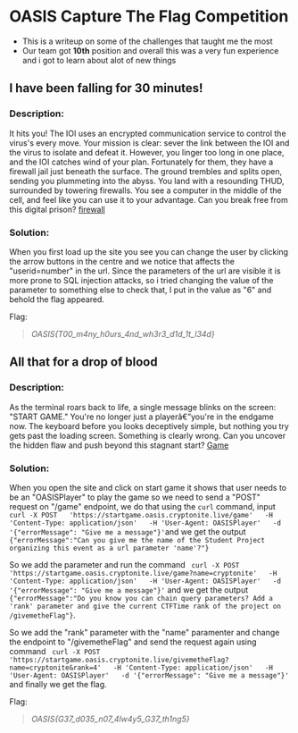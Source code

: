 # OASIS Capture The Flag Competition
- This is a writeup on some of the challenges that taught me the most
- Our team got **10th** position and overall this was a very fun experience and i got to learn about alot of new things

## I have been falling for 30 minutes!
### Description:
It hits you! The IOI uses an encrypted communication service to control the virus's every move. Your mission is clear: sever the link between the IOI and the virus to isolate and defeat it. However, you linger too long in one place, and the IOI catches wind of your plan. Fortunately for them, they have a firewall jail just beneath the surface. The ground trembles and splits open, sending you plummeting into the abyss. You land with a resounding THUD, surrounded by towering firewalls. You see a computer in the middle of the cell, and feel like you can use it to your advantage. Can you break free from this digital prison? [firewall](https://firewall.oasis.cryptonite.live)

### Solution:
When you first load up the site you see you can change the user by clicking the arrow buttons in the centre and we notice that affects the "userid=number" in the url. Since the parameters of the url are visible it is more prone to SQL injection attacks, so i tried changing the value of the parameter to something else to check that, I put in the value as "6" and behold the flag appeared.

Flag:
> *OASIS{T00_m4ny_h0urs_4nd_wh3r3_d1d_1t_l34d}*

## All that for a drop of blood
### Description:
As the terminal roars back to life, a single message blinks on the screen: "START GAME." You're no longer just a playerâ€”you're in the endgame now. The keyboard before you looks deceptively simple, but nothing you try gets past the loading screen. Something is clearly wrong. Can you uncover the hidden flaw and push beyond this stagnant start? [Game](https://startgame.oasis.cryptonite.live/)

### Solution: 
When you open the site and click on start game it shows that user needs to be an "OASISPlayer" to play the game so we need to send a "POST" request on "/game" endpoint, we do that using the `curl` command, input `curl -X POST   'https://startgame.oasis.cryptonite.live/game'   -H 'Content-Type: application/json'   -H 'User-Agent: OASISPlayer'   -d '{"errorMessage": "Give me a message"}'`and we get the output `{"errorMessage":"Can you give me the name of the Student Project organizing this event as a url parameter 'name'?"}` 

So we add the parameter and run the command ` curl -X POST   'https://startgame.oasis.cryptonite.live/game?name=cryptonite'   -H 'Content-Type: application/json'   -H 'User-Agent: OASISPlayer'   -d '{"errorMessage": "Give me a message"}'` and we get the output `{"errorMessage":"Do you know you can chain query parameters? Add a 'rank' parameter and give the current CTFTime rank of the project on /givemetheFlag"}`.

So we add the "rank" parameter with the "name" paramenter and change the endpoint to "/givemetheFlag" and send the request again using command ` curl -X POST   'https://startgame.oasis.cryptonite.live/givemetheFlag?name=cryptonite&rank=4'   -H 'Content-Type: application/json'   -H 'User-Agent: OASISPlayer'   -d '{"errorMessage": "Give me a message"}'` and finally we get the flag.

Flag:
> *OASIS{G37_d035_n07_4lw4y5_G37_th1ng5}*
